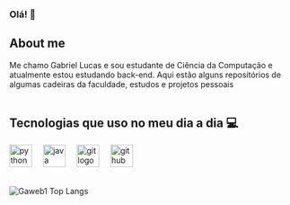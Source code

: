 
### Olá! 👋

## About me
Me chamo Gabriel Lucas e sou estudante de Ciência da Computação e atualmente estou estudando back-end. Aqui estão alguns repositórios de algumas cadeiras da faculdade, estudos e projetos pessoais 
    <br>
    <br>
## Tecnologias que uso no meu dia a dia 💻
<div align="left">
  <img src="https://cdn.jsdelivr.net/gh/devicons/devicon/icons/python/python-original.svg" height="40" alt="python logo"  />
  <img width="12" />
  <img src="https://cdn.jsdelivr.net/gh/devicons/devicon/icons/java/java-original.svg" height="40" alt="java logo"  />
  <img width="12" />
  <img src="https://cdn.jsdelivr.net/gh/devicons/devicon/icons/git/git-original.svg" height="40" alt="git logo"  />
  <img width="12" />
  <img src="https://skillicons.dev/icons?i=github" height="40" alt="github logo"  />
</div><br>




![Gaweb1 Top Langs](https://github-readme-stats.vercel.app/api/top-langs/?username=gabriel-lcs&demo=true&locale=pt-br)
